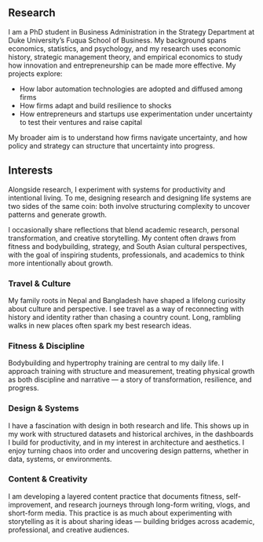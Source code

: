 <!-- ---
permalink: /
title: "About"
author_profile: true
redirect_from: 
  - /about/
  - /about.html
---
-->
## Research  
I am a PhD student in Business Administration in the Strategy Department at Duke University’s Fuqua School of Business. My background spans economics, statistics, and psychology, and my research uses economic history, strategic management theory, and empirical economics to study how innovation and entrepreneurship can be made more effective. My projects explore:  
- How labor automation technologies are adopted and diffused among firms  
- How firms adapt and build resilience to shocks  
- How entrepreneurs and startups use experimentation under uncertainty to test their ventures and raise capital  

My broader aim is to understand how firms navigate uncertainty, and how policy and strategy can structure that uncertainty into progress.  

## Interests  
Alongside research, I experiment with systems for productivity and intentional living. To me, designing research and designing life systems are two sides of the same coin: both involve structuring complexity to uncover patterns and generate growth.  

I occasionally share reflections that blend academic research, personal transformation, and creative storytelling. My content often draws from fitness and bodybuilding, strategy, and South Asian cultural perspectives, with the goal of inspiring students, professionals, and academics to think more intentionally about growth.  

### Travel & Culture  
My family roots in Nepal and Bangladesh have shaped a lifelong curiosity about culture and perspective. I see travel as a way of reconnecting with history and identity rather than chasing a country count. Long, rambling walks in new places often spark my best research ideas.  

### Fitness & Discipline  
Bodybuilding and hypertrophy training are central to my daily life. I approach training with structure and measurement, treating physical growth as both discipline and narrative — a story of transformation, resilience, and progress.  

### Design & Systems  
I have a fascination with design in both research and life. This shows up in my work with structured datasets and historical archives, in the dashboards I build for productivity, and in my interest in architecture and aesthetics. I enjoy turning chaos into order and uncovering design patterns, whether in data, systems, or environments.  

### Content & Creativity  
I am developing a layered content practice that documents fitness, self-improvement, and research journeys through long-form writing, vlogs, and short-form media. This practice is as much about experimenting with storytelling as it is about sharing ideas — building bridges across academic, professional, and creative audiences.  
